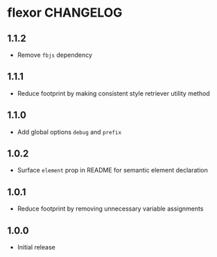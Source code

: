 # flexor CHANGELOG

## 1.1.2
* Remove `fbjs` dependency

## 1.1.1
* Reduce footprint by making consistent style retriever utility method

## 1.1.0
* Add global options `debug` and `prefix`

## 1.0.2
* Surface `element` prop in README for semantic element declaration

## 1.0.1
* Reduce footprint by removing unnecessary variable assignments

## 1.0.0
* Initial release
